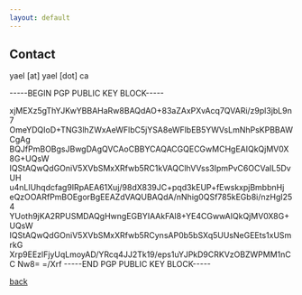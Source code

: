```yaml
---
layout: default
---
```


## Contact

yael [at] yael [dot] ca

-----BEGIN PGP PUBLIC KEY BLOCK-----

xjMEXz5gThYJKwYBBAHaRw8BAQdAO+83aZAxPXvAcq7QVARi/z9pl3jbL9n7
OmeYDQIoD+TNG3lhZWxAeWFlbC5jYSA8eWFlbEB5YWVsLmNhPsKPBBAWCgAg
BQJfPmBOBgsJBwgDAgQVCAoCBBYCAQACGQECGwMCHgEAIQkQjMV0X8G+UQsW
IQStAQwQdGOniV5XVbSMxXRfwb5RC1kVAQClhVVss3IpmPvC6OCVaIL5DvUH
u4nLlUhqdcfag9IRpAEA61Xuj/98dX839JC+pqd3kEUP+fEwskxpjBmbbnHj
eQzOOARfPmBOEgorBgEEAZdVAQUBAQdA/nNhig0QSf785kEGb8i/nzHgI254
YUoth9jKA2RPUSMDAQgHwngEGBYIAAkFAl8+YE4CGwwAIQkQjMV0X8G+UQsW
IQStAQwQdGOniV5XVbSMxXRfwb5RCynsAP0b5bSXq5UUsNeGEEts1xUSmrkG
Xrp9EEzlFjyUqLmoyAD/YRcq4JJ2Tk19/eps1uYJPkD9CRKVzOBZWPMM1nCC
Nw8=
=/Xrf
-----END PGP PUBLIC KEY BLOCK-----


[back](./)

